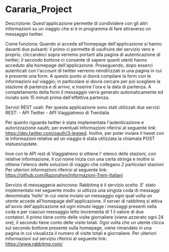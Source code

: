 # Cararia_Project
Descrizione:
	Quest'applicazione permette di condividere con gli altri informazioni su un viaggio 
	che si è in programma di fare attraverso un messaggio twitter.
	
Come funziona:
	Quando si accede all'homepage dell'applicazione si hanno davanti due pulsanti:
	il primo ci permette di usufruire del servizio vero e proprio, cliccandoci sopra verremo
	portarti alla pagina di autenticazione di twitter;
	il secondo bottone ci consente di sapere quanti utenti hanno acceduto alla homepage 
	dell'applicazione.
	Proseguendo, dopo esserci autenticati con l'account di twitter verremo reindirizzati 
	in una pagina in cui è presente una form.
	A questo punto si dovrà compilare la form con le informazioni sul viaggio; in particolare 
	si dovrà cercare per poi scegliere la stazione di partenza e di arrivo, e inserire l'ora e la data di partenza.
	A completamento della form il messaggio verrà generato automaticamente ed inviato solo 15 minuti
	prima dell'effettiva partenza.
	
Servizi REST usati:
	Per questa applicazione sono stati utilizzati due servizi REST:
	- API Twitter
	- API Viaggiatreno di Trenitalia
	
Per quanto riguarda twitter è stata implementata l'autenticazione e autorizzazione oauth; per
	eventuali informazioni riferirsi al seguente link: https://dev.twitter.com/oauth/3-legged.
	Inoltre, per poter inviare il tweet con le informazioni relative ad un viaggio è stata utilizzata
	la chiamata POST statues/update.

Inve con le API rest di Viaggiatreno si ottiene l' elenco delle stazioni, con relative informazione, il cui nome inizia con una
	certa stringa e inoltre si ottiene l'elenco delle soluzioni di viaggio che collegano 2 particolari stazioni
	Per ulteriori informazioni riferirsi al seguente link: https://github.com/Razorphyn/Informazioni-Treni-Italiani
	
Servizio di messaggeria asincrona:
	Rabbitmq è il servizio scelto. E' stato implementato nel seguente modo: si utilizza una singola coda
	di messaggi denominata 'hello' in cui viene inviato un messaggio ogni qual volta un utente accede 
	all'homepage dell'applicazione. Il server di rabbitmq si attiva all'avvio dell'applicazione ed ogni minuto 
	legge i messaggi presenti nella coda e per ciascun messaggio letto incrementa di 1 il valore di due contatori.
	Il primo tiene conto delle visite giornaliere (viene azzerato ogni 24 ore), il secondo tiene conto delle visite totali.
	Ogni volta che un utente clicca sul secondo bottone presente sulla homepage, viene rimandato in una pagina in cui 
	visualizza il numero di visite totali e giornaliere.
	Per ulteriori informazioni sul servizio riferirsi al seguente link: https://www.rabbitmq.com/
